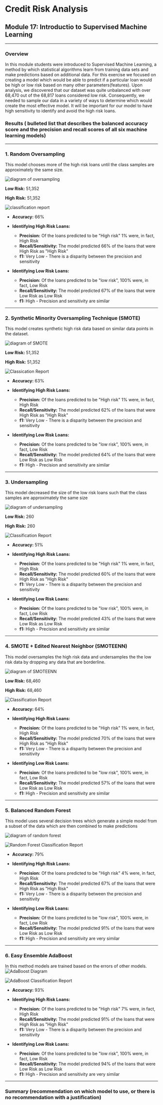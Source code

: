 # Credit Risk Analysis
## Module 17: Introductio to Supervised Machine Learning
---

### Overview
In this module students were introduced to Supervised Machine Learning, a method by which statistical algorithms learn from training data sets and make predictions based on additional data.  For this exercise we focused on creating a model which would be able to predict if a particular loan would be high or low risk based on many other parameters(features).  Upon analysis, we discovered that our dataset was quite unbalanced with over 68,470 out of the 68,817 loans considered low risk.  Consequently, we needed to sample our data in a variety of ways to determine which would create the most effective model.  It will be important for our model to have high sensitivity to identify and avoid the high risk loans.   

### Results ( bulleted list that describes the balanced accuracy score and the precision and recall scores of all six machine learning models)
---
### 1. Random Oversampling
This model chooses more of the high risk loans until the class samples are approximately the same size.

![diagram of oversampling](https://github.com/murphyk2021/Credit_Risk_Analysis/blob/9ce6a01ab776718b17e48c0fd2191de89fe3291d/Images/Oversampling_diagram.JPG)

**Low Risk:**  51,352

**High Risk:**  51,352

![classification report](https://github.com/murphyk2021/Credit_Risk_Analysis/blob/80ea56f10d38de7da4a13ba093575b5a0febea4f/Images/Oversampling.JPG)
 - **Accuracy:** 66%
 - **Identifying High Risk Loans:**
    - **Precision:** Of the loans predicted to be "High risk" 1% were, in fact, High Risk
    - **Recall/Sensitivity:** The model predicted 66% of the loans that were High Risk as "High Risk"
    - **f1:** Very Low - There is a disparity between the precision and sensitivity

 - **Identifying Low Risk Loans:**
    - **Precision:** Of the loans predicted to be "low risk", 100% were, in fact, Low Risk
    - **Recall/Sensitivity:** The model predicted 67% of the loans that were Low Risk as Low Risk
    - **f1:**  High - Precision and sensitivity are similar

---
### 2. Synthetic Minority Oversampling Technique (SMOTE)
This model creates synthetic high risk data based on similar data points in the dataset.

![diagram of SMOTE](https://github.com/murphyk2021/Credit_Risk_Analysis/blob/9ce6a01ab776718b17e48c0fd2191de89fe3291d/Images/SMOTE_Oversampling_Diagram.JPG)

**Low Risk:**  51,352

**High Risk:**  51,352

![Classication Report](https://github.com/murphyk2021/Credit_Risk_Analysis/blob/80ea56f10d38de7da4a13ba093575b5a0febea4f/Images/SMOTE_Oversampling.JPG)

 - **Accuracy:** 63%
 - **Identifying High Risk Loans:**
    - **Precision:** Of the loans predicted to be "High risk" 1% were, in fact, High Risk
    - **Recall/Sensitivity:** The model predicted 62% of the loans that were High Risk as "High Risk"
    - **f1:** Very Low - There is a disparity between the precision and sensitivity

 - **Identifying Low Risk Loans:**
    - **Precision:** Of the loans predicted to be "low risk", 100% were, in fact, Low Risk
    - **Recall/Sensitivity:** The model predicted 64% of the loans that were Low Risk as Low Risk
    - **f1:**  High - Precision and sensitivity are similar

---
### 3. Undersampling
This model decreased the size of the low risk loans such that the class samples are approximately the same size

![diagram of undersampling](https://github.com/murphyk2021/Credit_Risk_Analysis/blob/9ce6a01ab776718b17e48c0fd2191de89fe3291d/Images/Undersampling_diagram.JPG)

**Low Risk:**  260

**High Risk:**  260

![Classification Report](https://github.com/murphyk2021/Credit_Risk_Analysis/blob/711f7e030257672a186da5f13bfc3c5f9375a8e6/Images/Undersampling.JPG)

 - **Accuracy:** 51%
 - **Identifying High Risk Loans:**
   - **Precision:** Of the loans predicted to be "High risk" 1% were, in fact, High Risk
    - **Recall/Sensitivity:** The model predicted 60% of the loans that were High Risk as "High Risk"
    - **f1:** Very Low - There is a disparity between the precision and sensitivity

 - **Identifying Low Risk Loans:**
    - **Precision:** Of the loans predicted to be "low risk", 100% were, in fact, Low Risk
    - **Recall/Sensitivity:** The model predicted 43% of the loans that were Low Risk as Low Risk
    - **f1:**  High - Precision and sensitivity are similar
    
---   
### 4. SMOTE + Edited Nearest Neighbor (SMOTEENN) 
This model oversamples the high risk data and undersamples the the low risk data by dropping any data that are borderline.

![diagram of SMOTEENN](https://github.com/murphyk2021/Credit_Risk_Analysis/blob/9ce6a01ab776718b17e48c0fd2191de89fe3291d/Images/SMOTEENN_diagram.JPG)

**Low Risk:**  68,460

**High Risk:**  68,460

![Classification Report](https://github.com/murphyk2021/Credit_Risk_Analysis/blob/711f7e030257672a186da5f13bfc3c5f9375a8e6/Images/Combo_Sampling.JPG)

 - **Accuracy:** 64%
 - **Identifying High Risk Loans:**
   - **Precision:** Of the loans predicted to be "High risk" 1% were, in fact, High Risk
    - **Recall/Sensitivity:** The model predicted 70% of the loans that were High Risk as "High Risk"
    - **f1:** Very Low - There is a disparity between the precision and sensitivity

 - **Identifying Low Risk Loans:**
    - **Precision:** Of the loans predicted to be "low risk", 100% were, in fact, Low Risk
    - **Recall/Sensitivity:** The model predicted 57% of the loans that were Low Risk as Low Risk
    - **f1:**  High - Precision and sensitivity are similar
    
---
### 5. Balanced Random Forest
This model uses several decision trees which generate a simple model from a subset of the data which are then combined to make predictions

![diagram of random forest](https://github.com/murphyk2021/Credit_Risk_Analysis/blob/d00ae3952f922462d60a4f4f87e97fec126df9db/Images/Random_Forest_diagram.JPG)

![Random Forest Classification Report](https://github.com/murphyk2021/Credit_Risk_Analysis/blob/1d60616666887c10fdc9352ccf15c66f0b124e86/Images/Random_Forest_Report.JPG)

 - **Accuracy:** 79%
 - **Identifying High Risk Loans:**
   - **Precision:** Of the loans predicted to be "High risk" 4% were, in fact, High Risk
    - **Recall/Sensitivity:** The model predicted 67% of the loans that were High Risk as "High Risk"
    - **f1:** Very Low - There is a disparity between the precision and sensitivity

 - **Identifying Low Risk Loans:**
    - **Precision:** Of the loans predicted to be "low risk", 100% were, in fact, Low Risk
    - **Recall/Sensitivity:** The model predicted 91% of the loans that were Low Risk as Low Risk
    - **f1:**  High - Precision and sensitivity are very similar
---
### 6. Easy Ensemble AdaBoost
In this method models are trained based on the errors of other models. 
![AdaBoost Diagram](https://github.com/murphyk2021/Credit_Risk_Analysis/blob/4fa5e29f310c6fc5ad119ee066962634b07e7238/Images/AdaBoost_Diagram.JPG)

![AdaBoost Classification Report](https://github.com/murphyk2021/Credit_Risk_Analysis/blob/4fa5e29f310c6fc5ad119ee066962634b07e7238/Images/AdaBoost_Classification_Report.JPG)

 - **Accuracy:** 93%
 - **Identifying High Risk Loans:**
   - **Precision:** Of the loans predicted to be "High risk" 7% were, in fact, High Risk
    - **Recall/Sensitivity:** The model predicted 91% of the loans that were High Risk as "High Risk"
    - **f1:** Very Low - There is a disparity between the precision and sensitivity

 - **Identifying Low Risk Loans:**
    - **Precision:** Of the loans predicted to be "low risk", 100% were, in fact, Low Risk
    - **Recall/Sensitivity:** The model predicted 94% of the loans that were Low Risk as Low Risk
    - **f1:**  High - Precision and sensitivity are very similar
---

### Summary (recommendation on which model to use, or there is no recommendation with a justification)
